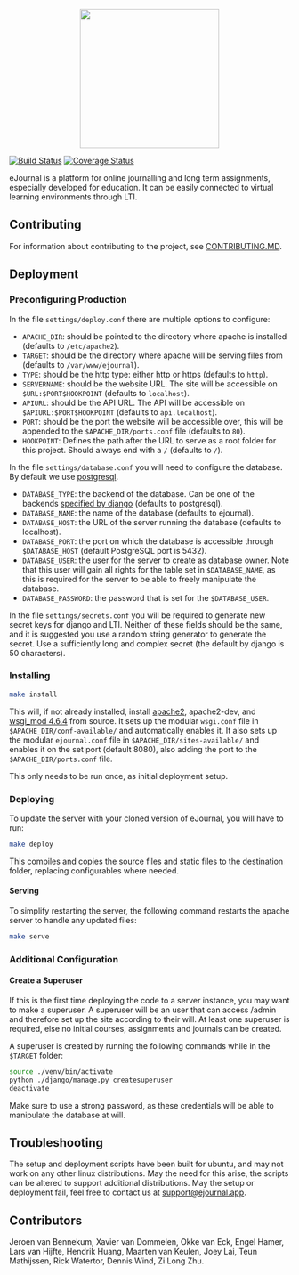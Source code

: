 <p align="center">
    <img width="250" src="https://avatars1.githubusercontent.com/u/41028230"/>
</p>  

[![Build Status](https://travis-ci.com/eJourn-al/eJournal.svg?branch=develop)](https://travis-ci.com/eJourn-al/eJournal) [![Coverage Status](https://codecov.io/gh/eJourn-al/eJournal/branch/develop/graph/badge.svg)](https://codecov.io/gh/eJourn-al/eJournal)

eJournal is a platform for online journalling and long term assignments, especially developed for education. It can be easily connected to virtual learning environments through LTI.

## Contributing

For information about contributing to the project, see [CONTRIBUTING.MD](CONTRIBUTING.MD).

## Deployment

### Preconfiguring Production

In the file `settings/deploy.conf` there are multiple options to configure:

- `APACHE_DIR`: should be pointed to the directory where apache is installed (defaults to `/etc/apache2`).
- `TARGET`: should be the directory where apache will be serving files from (defaults to `/var/www/ejournal`).
- `TYPE`: should be the http type: either http or https (defaults to `http`).
- `SERVERNAME`: should be the website URL. The site will be accessible on `$URL:$PORT$HOOKPOINT` (defaults to `localhost`).
- `APIURL`: should be the API URL. The API will be accessible on `$APIURL:$PORT$HOOKPOINT` (defaults to `api.localhost`).
- `PORT`: should be the port the website will be accessible over, this will be appended to the `$APACHE_DIR/ports.conf` file (defaults to `80`).
- `HOOKPOINT`: Defines the path after the URL to serve as a root folder for this project. Should always end with a `/` (defaults to `/`).


In the file `settings/database.conf` you will need to configure the database. By default we use [postgresql](https://www.postgresql.org/).

- `DATABASE_TYPE`: the backend of the database. Can be one of the backends [specified by django](https://docs.djangoproject.com/en/2.0/ref/settings/#std:setting-DATABASE-ENGINE) (defaults to postgresql).
- `DATABASE_NAME`: the name of the database (defaults to ejournal).
- `DATABASE_HOST`: the URL of the server running the database (defaults to localhost).
- `DATABASE_PORT`: the port on which the database is accessible through `$DATABASE_HOST` (default PostgreSQL port is 5432).
- `DATABASE_USER`: the user for the server to create as database owner. Note that this user will gain all rights for the table set in `$DATABASE_NAME`, as this is required for the server to be able to freely manipulate the database.
- `DATABASE_PASSWORD`: the password that is set for the `$DATABASE_USER`.

In the file `settings/secrets.conf` you will be required to generate new secret keys for django and LTI. Neither of these fields should be the same, and it is suggested you use a random string generator to generate the secret.
Use a sufficiently long and complex secret (the default by django is 50 characters).

### Installing

```bash
make install
```

This will, if not already installed, install [apache2](https://httpd.apache.org/), apache2-dev, and [wsgi_mod 4.6.4](https://github.com/GrahamDumpleton/mod_wsgi) from source.
It sets up the modular `wsgi.conf` file in `$APACHE_DIR/conf-available/` and automatically enables it.
It also sets up the modular `ejournal.conf` file in `$APACHE_DIR/sites-available/` and enables it on the set port (default 8080), also adding the port to the `$APACHE_DIR/ports.conf` file.

This only needs to be run once, as initial deployment setup.

### Deploying

To update the server with your cloned version of eJournal, you will have to run:

```bash
make deploy
```

This compiles and copies the source files and static files to the destination folder, replacing configurables where needed.

#### Serving

To simplify restarting the server, the following command restarts the apache server to handle any updated files:

```bash
make serve
```

### Additional Configuration

#### Create a Superuser

If this is the first time deploying the code to a server instance, you may want to make a superuser. A superuser will be an user that can access /admin and therefore set up the site according to their will. At least one superuser is required, else no initial courses, assignments and journals can be created.

A superuser is created by running the following commands while in the `$TARGET` folder:

```bash
source ./venv/bin/activate
python ./django/manage.py createsuperuser
deactivate
```

Make sure to use a strong password, as these credentials will be able to manipulate the database at will.

## Troubleshooting

The setup and deployment scripts have been built for ubuntu, and may not work on any other linux distributions. May the need for this arise, the scripts can be altered to support additional distributions. 
May the setup or deployment fail, feel free to contact us at support@ejournal.app.

## Contributors

Jeroen van Bennekum,
Xavier van Dommelen,
Okke van Eck,
Engel Hamer,
Lars van Hijfte,
Hendrik Huang,
Maarten van Keulen,
Joey Lai,
Teun Mathijssen,
Rick Watertor,
Dennis Wind,
Zi Long Zhu.
